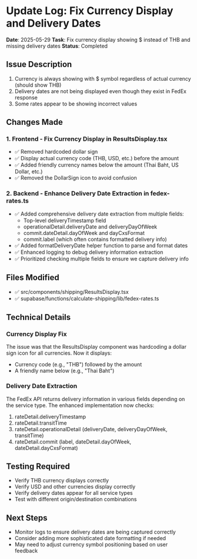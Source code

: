 # Update Log: Fix Currency Display and Delivery Dates

**Date**: 2025-05-29
**Task**: Fix currency display showing $ instead of THB and missing delivery dates
**Status**: Completed

## Issue Description
1. Currency is always showing with $ symbol regardless of actual currency (should show THB)
2. Delivery dates are not being displayed even though they exist in FedEx response
3. Some rates appear to be showing incorrect values

## Changes Made

### 1. Frontend - Fix Currency Display in ResultsDisplay.tsx
- ✅ Removed hardcoded dollar sign
- ✅ Display actual currency code (THB, USD, etc.) before the amount
- ✅ Added friendly currency names below the amount (Thai Baht, US Dollar, etc.)
- ✅ Removed the DollarSign icon to avoid confusion

### 2. Backend - Enhance Delivery Date Extraction in fedex-rates.ts
- ✅ Added comprehensive delivery date extraction from multiple fields:
  - Top-level deliveryTimestamp field
  - operationalDetail.deliveryDate and deliveryDayOfWeek
  - commit.dateDetail.dayOfWeek and dayCxsFormat
  - commit.label (which often contains formatted delivery info)
- ✅ Added formatDeliveryDate helper function to parse and format dates
- ✅ Enhanced logging to debug delivery information extraction
- ✅ Prioritized checking multiple fields to ensure we capture delivery info

## Files Modified
- ✅ src/components/shipping/ResultsDisplay.tsx
- ✅ supabase/functions/calculate-shipping/lib/fedex-rates.ts

## Technical Details

### Currency Display Fix
The issue was that the ResultsDisplay component was hardcoding a dollar sign icon for all currencies. Now it displays:
- Currency code (e.g., "THB") followed by the amount
- A friendly name below (e.g., "Thai Baht")

### Delivery Date Extraction
The FedEx API returns delivery information in various fields depending on the service type. The enhanced implementation now checks:
1. rateDetail.deliveryTimestamp
2. rateDetail.transitTime
3. rateDetail.operationalDetail (deliveryDate, deliveryDayOfWeek, transitTime)
4. rateDetail.commit (label, dateDetail.dayOfWeek, dateDetail.dayCxsFormat)

## Testing Required
- Verify THB currency displays correctly
- Verify USD and other currencies display correctly
- Verify delivery dates appear for all service types
- Test with different origin/destination combinations

## Next Steps
- Monitor logs to ensure delivery dates are being captured correctly
- Consider adding more sophisticated date formatting if needed
- May need to adjust currency symbol positioning based on user feedback
